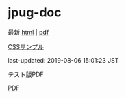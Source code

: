 # jpug-doc

最新 [html](current/html) | [pdf](current/postgres-A4.pdf)

[CSSサンプル](css/html)

last-updated: 2019-08-06 15:01:23 JST

テスト版PDF

[PDF](test/postgres-A4.pdf)
